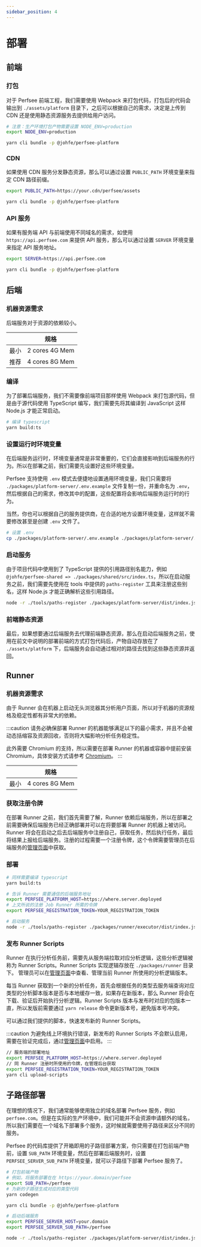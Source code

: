 ```yaml
---
sidebar_position: 4
---
```


# 部署

## 前端

### 打包

对于 Perfsee 前端工程，我们需要使用 Webpack 来打包代码，打包后的代码会输出到 `./assets/platform` 目录下，之后可以根据自己的需求，决定是上传到 CDN 还是使用静态资源服务去提供给用户访问。

```bash
# 注意：生产环境打包产物需要设置 NODE_ENV=production
export NODE_ENV=production

yarn cli bundle -p @johfe/perfsee-platform
```

### CDN

如果使用 CDN 服务分发静态资源，那么可以通过设置 `PUBLIC_PATH` 环境变量来指定 CDN 路径前缀。

```bash
export PUBLIC_PATH=https://your.cdn/perfsee/assets

yarn cli bundle -p @johfe/perfsee-platform
```

### API 服务

如果有服务端 API 与前端使用不同域名的需求，如使用 `https://api.perfsee.com` 来提供 API 服务，那么可以通过设置 `SERVER` 环境变量来指定 API 服务地址。

```bash
export SERVER=https://api.perfsee.com

yarn cli bundle -p @johfe/perfsee-platform
```

## 后端

### 机器资源需求

后端服务对于资源的依赖较小。

|      | 规格           |
| ---- | -------------- |
| 最小 | 2 cores 4G Mem |
| 推荐 | 4 cores 8G Mem |

### 编译

为了部署后端服务，我们不需要像前端项目那样使用 Webpack 来打包源代码，但是由于源代码使用 TypeScript 编写，我们需要先将其编译到 JavaScript 这样 Node.js 才能正常启动。

```bash
# 编译 typescript
yarn build:ts
```

### 设置运行时环境变量

在后端服务运行时，环境变量通常是非常重要的，它们会直接影响到后端服务的行为。所以在部署之前，我们需要先设置好这些环境变量。

Perfsee 支持使用 `.env` 模式去便捷地设置通用环境变量，我们只需要将 `./packages/platform-server/.env.example` 文件复制一份，并重命名为 `.env`，然后根据自己的需求，修改其中的配置，这些配置将会影响后端服务运行时的行为。

当然，你也可以根据自己的服务提供商，在合适的地方设置环境变量，这样就不需要修改甚至是创建 `.env` 文件了。

```bash
# 设置 .env
cp ./packages/platform-server/.env.example ./packages/platform-server/.env
```

### 启动服务

由于项目代码中使用到了 TypeScript 提供的引用路径别名能力，例如 `@johfe/perfsee-shared => ./packages/shared/src/index.ts`，所以在启动服务之前，我们需要先使用在 tools 中提供的 `paths-register` 工具来注册这些别名，这样 Node.js 才能正确解析这些引用路径。

```bash
node -r ./tools/paths-register ./packages/platform-server/dist/index.js
```

### 前端静态资源

最后，如果想要通过后端服务去代理前端静态资源，那么在启动后端服务之前，使用在前文中说明的部署前端的方式打包代码后，产物自动存放在了 `./assets/platform` 下，后端服务会自动通过相对的路径去找到这些静态资源并返回。

## Runner

### 机器资源需求

由于 Runner 会在机器上启动无头浏览器其分析用户页面，所以对于机器的资源规格及稳定性都有非常大的依赖。

:::caution
请务必确保部署 Runner 的机器能够满足以下的最小需求，并且不会被动态括缩容及资源回收，否则将大幅影响分析任务稳定性。

此外需要 Chromium 的支持，所以需要在部署 Runner 的机器或容器中提前安装 Chromium，具体安装方式请参考 [Chromium](https://www.chromium.org/getting-involved/download-chromium)。
:::

|      | 规格           |
| ---- | -------------- |
| 最小 | 4 cores 8G Mem |

### 获取注册令牌

在部署 Runner 之前，我们首先需要了解，Runner 依赖后端服务，所以在部署之前需要确保后端服务已经正确部署并可以在将要部署 Runner 的机器上被访问。Runner 将会在启动之后去后端服务中注册自己，获取任务，然后执行任务，最后将结果上报给后端服务。注册的过程需要一个注册令牌，这个令牌需要管理员在后端服务的[管理页面](https://where.server.deployed/admin/runners)中获取。

### 部署

```bash
# 同样需要编译 typescript
yarn build:ts

# 告诉 Runner 需要通信的后端服务地址
export PERFSEE_PLATFORM_HOST=https://where.server.deployed
# 上文所说的注册 Job Runner 所需的令牌
export PERFSEE_REGISTRATION_TOKEN=YOUR_REGISTRATION_TOKEN

# 启动服务
node -r ./tools/paths-register ./packages/runner/executor/dist/index.js
```

### 发布 Runner Scripts

Runner 在执行分析任务前，需要先从服务端拉取对应分析逻辑，这些分析逻辑被称为 Runner Scripts。Runner Scripts 实现逻辑存放在 `./packages/runner` 目录下。
管理员可以在[管理页面](https://where.server.deployed/admin/runner-scripts)中查看、管理当前 Runner 所使用的分析逻辑版本。

每当 Runner 获取到一个新的分析任务，首先会根据任务的类型去服务端查询对应类型的分析脚本版本是否与本地缓存一致，如果存在新版本，那么 Runner 将会在下载、验证后开始执行分析逻辑。Runner Scripts 版本与发布时对应的包版本一直，所以发版前需要通过 `yarn release` 命令更新版本号，避免版本号冲突。

可以通过我们提供的脚本，快速发布新的 Runner Scripts。

:::caution
为避免线上环境执行错误，新发布的 Runner Scripts 不会默认启用，需要在验证完成后，通过[管理页面](https://where.server.deployed/admin/runner-scripts)中启用。
:::

```bash
// 服务端的部署地址
export PERFSEE_PLATFORM_HOST=https://where.server.deployed
// 同 Runner 注册时所使用的令牌，在管理后台获取
export PERFSEE_REGISTRATION_TOKEN=YOUR_REGISTRATION_TOKEN
yarn cli upload-scripts
```

## 子路径部署

在理想的情况下，我们通常能够使用独立的域名部署 Perfsee 服务，例如 `perfsee.com`。但是在实际的生产环境中，我们可能并不会资源申请额外的域名，所以我们需要在一个域名下部署多个服务，这时候就需要使用子路径来区分不同的服务。

Perfsee 的代码库提供了开箱即用的子路径部署方案，你只需要在打包前端产物前，设置 `SUB_PATH` 环境变量，然后在部署后端服务时，设置 `PERFSEE_SERVER_SUB_PATH` 环境变量，就可以子路径下部署 Perfsee 服务了。

```bash
# 打包前端产物
# 例如，将服务部署在在 https://your.domain/perfsee
export SUB_PATH=/perfsee
# 为新的子路径生成对应的类型代码
yarn codegen

yarn cli bundle -p @johfe/perfsee-platform
```

```bash
# 启动后端服务
export PERFSEE_SERVER_HOST=your.domain
export PERFSEE_SERVER_SUB_PATH=/perfsee

node -r ./tools/paths-register ./packages/platform-server/dist/index.js
```
